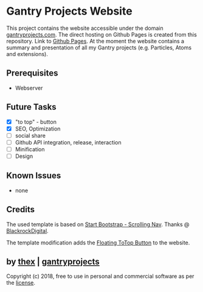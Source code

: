 # Gantry Projects Website
This project contains the website accessible under the domain [gantryprojects.com](https://gantryprojects.com). The direct hosting on Github Pages is created from this repository. Link to [Github Pages](https://thexmanxyz.github.io/Gantry-Projects-Website/). At the moment the website contains a summary and presentation of all my Gantry projects (e.g. Particles, Atoms and extensions).

## Prerequisites
* Webserver

## Future Tasks
- [x] "to top" - button
- [x] SEO, Optimization
- [ ] social share
- [ ] Github API integration, release, interaction
- [ ] Minification
- [ ] Design

## Known Issues
* none

## Credits
The used template is based on [Start Bootstrap - Scrolling Nav](https://github.com/BlackrockDigital/startbootstrap-scrolling-nav). Thanks @ [BlackrockDigital](https://github.com/BlackrockDigital).

The template modification adds the [Floating ToTop Button](https://github.com/thexmanxyz/Floating-ToTop-Button) to the website.

## by [thex](https://github.com/thexmanxyz) | [gantryprojects](https://gantryprojects.com)
Copyright (c) 2018, free to use in personal and commercial software as per the [license](/LICENSE.md).
